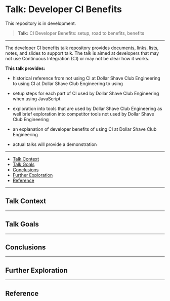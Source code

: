 # Talk: Developer CI Benefits

This repository is in development.

> **Talk:** CI Developer Benefits: setup, road to benefits, benefits

----

The developer CI benefits talk repository provides documents, links, lists, notes, and slides to support talk.
The talk is aimed at developers that may not use Continuous Integration (CI) or may not be clear how it works.

**This talk provides:**

- historical reference from not using CI at Dollar Shave Club Engineering to using CI at Dollar Shave Club Engineering to using
- setup steps for each part of CI used by Dollar Shave Club Engineering when using JavaScript
- exploration into tools that are used by Dollar Shave Club Engineering as well brief exploration into competitor tools not used by Dollar Shave Club Engineering
- an explanation of developer benefits of using CI at Dollar Shave Club Engineering

- actual talks will provide a demonstration

----

- [Talk Context](#talk-context)
- [Talk Goals](#talk-goals)
- [Conclusions](#conclusions)
- [Further Exploration](#further-exploration)
- [Reference](#reference)

----

## Talk Context

----

## Talk Goals

----

## Conclusions

----

## Further Exploration

----

## Reference
